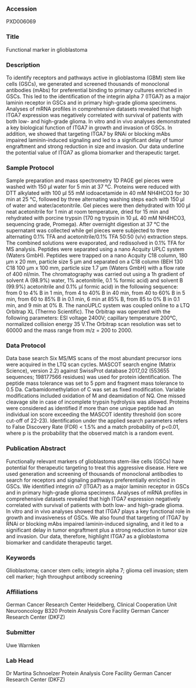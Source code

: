 ### Accession
PXD006069

### Title
Functional marker in glioblastoma

### Description
To identify receptors and pathways active in glioblastoma (GBM) stem like cells (GSCs), we generated and screened thousands of monoclonal antibodies (mAbs) for preferential binding to primary cultures enriched in GSCs. This led to the identification of the integrin alpha 7 (ITGA7) as a major laminin receptor in GSCs and in primary high-grade glioma specimens. Analyses of mRNA profiles in comprehensive datasets revealed that high ITGA7 expression was negatively correlated with survival of patients with both low- and high-grade glioma. In vitro and in vivo analyses demonstrated a key biological function of ITGA7 in growth and invasion of GSCs. In addition, we showed that targeting ITGA7 by RNAi or blocking mAbs impaired laminin-induced signaling and led to a significant delay of tumor engraftment and strong reduction in size and invasion. Our data underline the potential value of ITGA7 as glioma biomarker and therapeutic target.

### Sample Protocol
Sample preparation and mass spectrometry 1D PAGE gel pieces were washed with 150 μl water for 5 min at 37 °C. Proteins were reduced with DTT alkylated with 100 μl 55 mM iodoacetamide in 40 mM NH4HCO3 for 30 min at 25 °C, followed by three alternating washing steps each with 150 μl of water and water/acetonitrile. Gel pieces were then dehydrated with 100 μl neat acetonitrile for 1 min at room temperature, dried for 15 min and rehydrated with porcine trypsin (170 ng trypsin in 10 μL 40 mM NH4HCO3, sequencing grade, Promega). After overnight digestion at 37 °C the supernatant was collected while gel pieces were subjected to three alternating 0.1% TFA and acetonitrile/0.1% TFA 50:50 (v/v) extraction steps. The combined solutions were evaporated, and redissolved in 0.1% TFA for MS analysis. Peptides were separated using a nano Acquity UPLC system (Waters GmbH). Peptides were trapped on a nano Acquity C18 column, 180 μm x 20 mm, particle size 5 μm and separated on a C18 column (BEH 130 C18 100 μm x 100 mm, particle size 1.7 μm (Waters GmbH) with a flow rate of 400 nl/min. The chromatography was carried out using a 1h gradient of solvent A (98.9%) water, 1% acetonitrile, 0.1 % formic acid) and solvent B (99.9%) acetonitrile and 0.1% μl formic acid) in the following sequence: from 0 to 4% B in 1 min, from 4 to 40% B in 40 min, from 40 to 60% B in 5 min, from 60 to 85% B in 0.1 min, 6 min at 85% B, from 85 to 0% B in 0.1 min, and 9 min at 0% B. The nanoUPLC system was coupled online to a LTQ Orbitrap XL (Thermo Scientific). The Orbitrap was operated with the following parameters: ESI voltage 2400V; capillary temperature 200°C, normalized collision energy 35 V.The Orbitrap scan resolution was set to 60000 and the mass range from m/z = 200 to 2000.

### Data Protocol
Data base search Six MS/MS scans of the most abundant precursor ions were acquired in the LTQ scan cycles. MASCOT search engine (Matrix Science), version 2.2) against SwissProt database 2017_02 (553655 sequences; 198177566 residues) was used for protein identification. The peptide mass tolerance was set to 5 ppm and fragment mass tolerance to 0.5 Da. Carbamidomethylation of C was set as fixed modification. Variable modifications included oxidation of M and deamidation of NQ. One missed cleavage site in case of incomplete trypsin hydrolysis was allowed. Proteins were considered as identified if more than one unique peptide had an individual ion score exceeding the MASCOT identity threshold (ion score cut-off of 22-23). Identification under the applied search parameters refers to False Discovery Rate (FDR) < 1.5% and a match probability of p<0.01, where p is the probability that the observed match is a random event.

### Publication Abstract
Functionally relevant markers of glioblastoma stem-like cells (GSCs) have potential for therapeutic targeting to treat this aggressive disease. Here we used generation and screening of thousands of monoclonal antibodies to search for receptors and signaling pathways preferentially enriched in GSCs. We identified integrin &#x3b1;7 (ITGA7) as a major laminin receptor in GSCs and in primary high-grade glioma specimens. Analyses of mRNA profiles in comprehensive datasets revealed that high ITGA7 expression negatively correlated with survival of patients with both low- and high-grade glioma. In&#xa0;vitro and in&#xa0;vivo analyses showed that ITGA7 plays a key functional role in growth and invasiveness of GSCs. We also found that targeting of ITGA7 by RNAi or blocking mAbs impaired laminin-induced signaling, and it led to a significant delay in tumor engraftment plus a strong reduction in tumor size and invasion. Our data, therefore, highlight ITGA7 as a glioblastoma biomarker and candidate therapeutic target.

### Keywords
Glioblastoma; cancer stem cells; integrin alpha 7; glioma cell invasion; stem cell marker; high throughput antibody screening

### Affiliations
German Cancer Research Center Heidelberg, Clinical Cooperation Unit Neurooncology B320
Protein Analysis Core Facility German Cancer Research Center (DKFZ)

### Submitter
Uwe  Warnken

### Lab Head
Dr Martina Schnoelzer
Protein Analysis Core Facility German Cancer Research Center (DKFZ)


